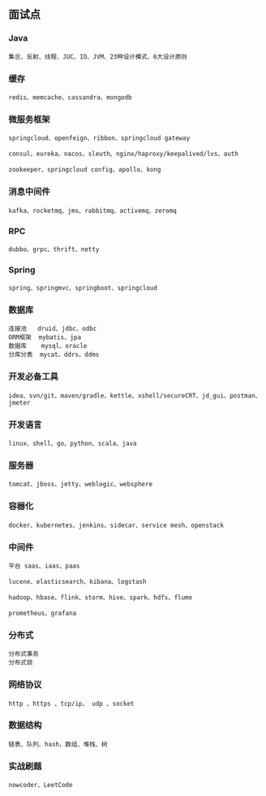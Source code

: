 ## 面试点

### Java

```
集合、反射、线程、JUC、IO、JVM、23种设计模式、6大设计原则
```

### 缓存

```
redis、memcache、cassandra、mongodb
```

### 微服务框架

```
springcloud、openfeign、ribbon、springcloud gateway

consul、eureka、nacos、sleuth、nginx/haproxy/keepalived/lvs、auth

zookeeper、springcloud config、apollo、kong
```

### 消息中间件

```
kafka、rocketmq、jms、rabbitmq、activemq、zeromq
```

### RPC

```
dubbo、grpc、thrift、netty
```

### Spring

```
spring、springmvc、springboot、springcloud
```

### 数据库

```
连接池   druid、jdbc、odbc
ORM框架  mybatis、jpa
数据库    mysql、oracle
分库分表  mycat、ddrs、ddms
```

### 开发必备工具

```
idea、svn/git、maven/gradle、kettle、xshell/secureCRT、jd_gui、postman、jmeter
```

### 开发语言

```
linux、shell、go、python、scala、java
```

### 服务器

```
tomcat、jboss、jetty、weblogic、websphere
```

### 容器化

```
docker、kubernetes、jenkins、sidecar、service mesh、openstack
```

### 中间件

```
平台 saas、iaas、paas

lucene、elasticsearch、kibana、logstash

hadoop、hbase、flink、storm、hive、spark、hdfs、flume

prometheus、grafana
```

### 分布式

```
分布式事务
分布式锁
```

### 网络协议

```
http 、https 、tcp/ip、 udp 、socket
```

### 数据结构

```
链表、队列、hash、数组、堆栈、树
```

### 实战刷题

```
nowcoder、LeetCode
```

